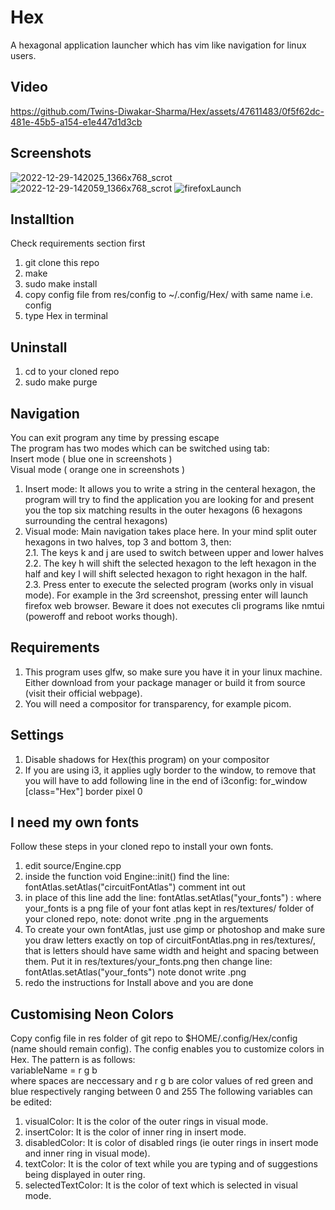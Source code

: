 # Hex
A hexagonal application launcher which has vim like navigation for linux users. 

## Video
https://github.com/Twins-Diwakar-Sharma/Hex/assets/47611483/0f5f62dc-481e-45b5-a154-e1e447d1d3cb


## Screenshots
![2022-12-29-142025_1366x768_scrot](https://user-images.githubusercontent.com/47611483/209930901-322ff594-c5ea-4934-98a8-e7900596cccc.png)
![2022-12-29-142059_1366x768_scrot](https://user-images.githubusercontent.com/47611483/209930922-2ac65f34-382b-4ddd-83c7-9533d54e1bf0.png)
![firefoxLaunch](https://user-images.githubusercontent.com/47611483/209930932-535040a1-7b34-4480-b4c4-7e3af0c7d6ec.jpg)


## Installtion
Check requirements section first
1. git clone this repo
2. make
3. sudo make install
4. copy config file from res/config to ~/.config/Hex/ with same name i.e. config
5. type Hex in terminal

## Uninstall
1. cd to your cloned repo
2. sudo make purge

## Navigation
You can exit program any time by pressing escape\
The program has two modes which can be switched using tab: \
Insert mode ( blue one in screenshots )\
Visual mode ( orange one in screenshots )
1. Insert mode: It allows you to write a string in the centeral hexagon, the program will try to find the application you are looking for and present you the top six matching results in the outer hexagons (6 hexagons surrounding the central hexagons)
2. Visual mode: Main navigation takes place here. In your mind split outer hexagons in two halves, top 3 and bottom 3, then:\
2.1. The keys k and j are used to switch between upper and lower halves\
2.2. The key h will shift the selected hexagon to the left hexagon in the half and key l will shift selected hexagon to right hexagon in the half.\
2.3. Press enter to execute the selected program (works only in visual mode). For example in the 3rd screenshot, pressing enter will launch firefox web browser. Beware it does not executes cli programs like nmtui (poweroff and reboot works though).

## Requirements
1. This program uses glfw, so make sure you have it in your linux machine. Either download from your package manager or build it from source (visit their official webpage).
2. You will need a compositor for transparency, for example picom.

## Settings
1. Disable shadows for Hex(this program) on your compositor
2. If you are using i3, it applies ugly border to the window, to remove that you will have to add following line in the end of i3config: for_window [class="Hex"] border pixel 0


## I need my own fonts
Follow these steps in your cloned repo to install your own fonts.
1. edit source/Engine.cpp
2. inside the function void Engine::init() find the line: fontAtlas.setAtlas("circuitFontAtlas") comment int out
3. in place of this line add the line: fontAtlas.setAtlas("your_fonts") : where your_fonts is a png file of your font atlas kept in res/textures/ folder of your cloned repo, note: donot write .png in the arguements
4. To create your own fontAtlas, just use gimp or photoshop and make sure you draw letters exactly on top of circuitFontAtlas.png in res/textures/, that is letters should have same width and height and spacing between them. Put it in res/textures/your_fonts.png then change line: fontAtlas.setAtlas("your_fonts") note donot write .png
5. redo the instructions for Install above and you are done


## Customising Neon Colors
Copy config file in res folder of git repo to $HOME/.config/Hex/config (name should remain config).
The config enables you to customize colors in Hex. The pattern is as follows:\
variableName = r g b\
where spaces are neccessary and r g b are color values of red green and blue respectively ranging between 0 and 255
The following variables can be edited:
1.  visualColor: It is the color of the outer rings in visual mode.
2.  insertColor: It is the color of inner ring in insert mode.
3.  disabledColor: It is color of disabled rings (ie outer rings in insert mode and inner ring in visual mode).
4.  textColor: It is the color of text while you are typing and of suggestions being displayed in outer ring.
5.  selectedTextColor: It is the color of text which is selected in visual mode.
